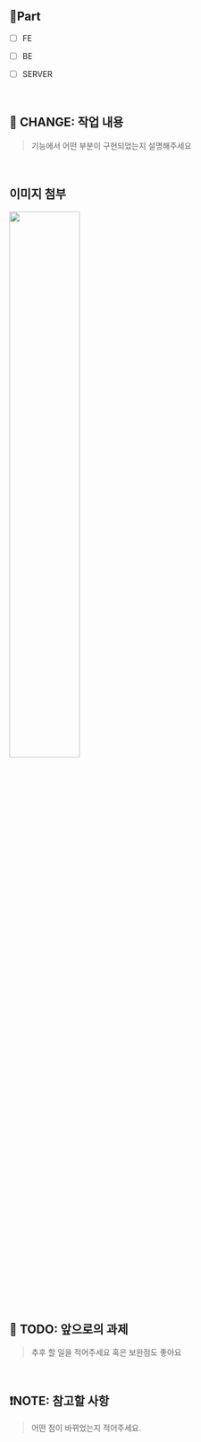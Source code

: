 ## 🔘Part
- [ ] FE
- [ ] BE
- [ ] SERVER

  <br/>

## 🔎 CHANGE: 작업 내용
> 기능에서 어떤 부분이 구현되었는지 설명해주세요

  <br/>

## 이미지 첨부
<img src="파일주소" width="50%" height="50%"/>

<br/>

## 🔧 TODO: 앞으로의 과제
> 추후 할 일을 적어주세요
> 혹은 보완점도 좋아요


  <br/>

## ❗NOTE: 참고할 사항
> 어떤 점이 바뀌었는지 적어주세요.
<br/>
